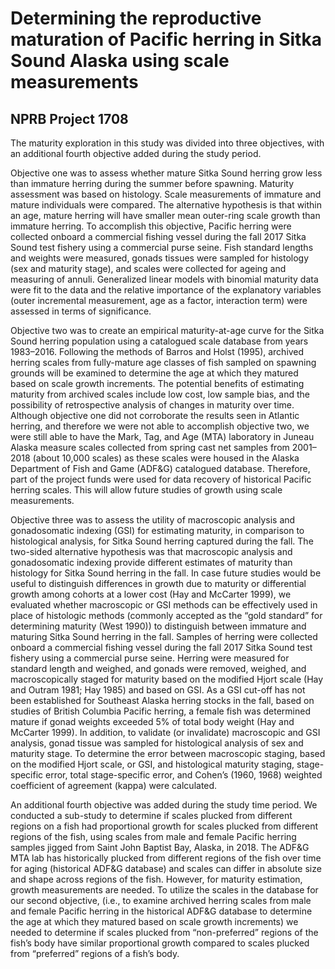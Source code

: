 # Determining the reproductive maturation of Pacific herring in Sitka Sound Alaska using scale measurements	
## NPRB Project 1708 

The maturity exploration in this study was divided into three objectives, with an additional fourth objective added during the study period.  

Objective one was to assess whether mature Sitka Sound herring grow less than immature herring during the summer before spawning. Maturity assessment was based on histology. Scale measurements of immature and mature individuals were compared. The alternative hypothesis is that within an age, mature herring will have smaller mean outer-ring scale growth than immature herring. To accomplish this objective, Pacific herring were collected onboard a commercial fishing vessel during the fall 2017 Sitka Sound test fishery using a commercial purse seine. Fish standard lengths and weights were measured, gonads tissues were sampled for histology (sex and maturity stage), and scales were collected for ageing and measuring of annuli. Generalized linear models with binomial maturity data were fit to the data and the relative importance of the explanatory variables (outer incremental measurement, age as a factor, interaction term) were assessed in terms of significance.

Objective two was to create an empirical maturity-at-age curve for the Sitka Sound herring population using a catalogued scale database from years 1983–2016. Following the methods of Barros and Holst (1995), archived herring scales from fully-mature age classes of fish sampled on spawning grounds will be examined to determine the age at which they matured based on scale growth increments. The potential benefits of estimating maturity from archived scales include low cost, low sample bias, and the possibility of retrospective analysis of changes in maturity over time. Although objective one did not corroborate the results seen in Atlantic herring, and therefore we were not able to accomplish objective two, we were still able to have the Mark, Tag, and Age (MTA) laboratory in Juneau Alaska measure scales collected from spring cast net samples from 2001–2018 (about 10,000 scales) as these scales were housed in the Alaska Department of Fish and Game (ADF&G) catalogued database. Therefore, part of the project funds were used for data recovery of historical Pacific herring scales. This will allow future studies of growth using scale measurements.

Objective three was to assess the utility of macroscopic analysis and gonadosomatic indexing (GSI) for estimating maturity, in comparison to histological analysis, for Sitka Sound herring captured during the fall. The two-sided alternative hypothesis was that macroscopic analysis and gonadosomatic indexing provide different estimates of maturity than histology for Sitka Sound herring in the fall. In case future studies would be useful to distinguish differences in growth due to maturity or differential growth among cohorts at a lower cost (Hay and McCarter 1999), we evaluated whether macroscopic or GSI methods can be effectively used in place of histologic methods (commonly accepted as the “gold standard” for determining maturity (West 1990)) to distinguish between immature and maturing Sitka Sound herring in the fall. Samples of herring were collected onboard a commercial fishing vessel during the fall 2017 Sitka Sound test fishery using a commercial purse seine. Herring were measured for standard length and weighed, and gonads were removed, weighed, and macroscopically staged for maturity based on the modified Hjort scale (Hay and Outram 1981; Hay 1985) and based on GSI. As a GSI cut-off has not been established for Southeast Alaska herring stocks in the fall, based on studies of British Columbia Pacific herring, a female fish was determined mature if gonad weights exceeded 5% of total body weight (Hay and McCarter 1999). In addition, to validate (or invalidate) macroscopic and GSI analysis, gonad tissue was sampled for histological analysis of sex and maturity stage. To determine the error between macroscopic staging, based on the modified Hjort scale, or GSI, and histological maturity staging, stage-specific error, total stage-specific error, and Cohen’s (1960, 1968) weighted coefficient of agreement (kappa) were calculated.

An additional fourth objective was added during the study time period. We conducted a sub-study to determine if scales plucked from different regions on a fish had proportional growth for scales plucked from different regions of the fish, using scales from male and female Pacific herring samples jigged from Saint John Baptist Bay, Alaska, in 2018. The ADF&G MTA lab has historically plucked from different regions of the fish over time for aging (historical ADF&G database) and scales can differ in absolute size and shape across regions of the fish. However, for maturity estimation, growth measurements are needed. To utilize the scales in the database for our second objective, (i.e., to examine archived herring scales from male and female Pacific herring in the historical ADF&G database to determine the age at which they matured based on scale growth increments) we needed to determine if scales plucked from “non-preferred” regions of the fish’s body have similar proportional growth compared to scales plucked from “preferred” regions of a fish’s body.
